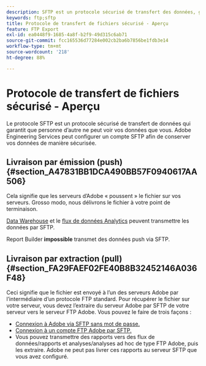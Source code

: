```yaml
---
description: SFTP est un protocole sécurisé de transfert des données, grâce auquel personne d’autre que vous ne peut accéder à vos données. Adobe Engineering Services peut configurer un compte SFTP afin de conserver vos données de manière sécurisée.
keywords: ftp;sftp
title: Protocole de transfert de fichiers sécurisé - Aperçu
feature: FTP Export
exl-id: ea0448f9-1685-4a8f-b2f9-49d315c6ab71
source-git-commit: fcc165536d77284e002cb2ba6b7856be1fdb3e14
workflow-type: tm+mt
source-wordcount: '218'
ht-degree: 88%

---
```


# Protocole de transfert de fichiers sécurisé - Aperçu

Le protocole SFTP est un protocole sécurisé de transfert de données qui garantit que personne d’autre ne peut voir vos données que vous. Adobe Engineering Services peut configurer un compte SFTP afin de conserver vos données de manière sécurisée.

## Livraison par émission (push)  {#section_A47831BB1DCA490BB57F0940617AA506}

Cela signifie que les serveurs d’Adobe « poussent » le fichier sur vos serveurs. Grosso modo, nous délivrons le fichier à votre point de terminaison.

[Data Warehouse](/help/export/ftp-and-sftp/c-sftp/ftp-sftp-dw.md) et le [flux de données Analytics](/help/export/analytics-data-feed/data-feed-overview.md) peuvent transmettre les données par SFTP.

Report Builder **impossible** transmet des données push via SFTP.

## Livraison par extraction (pull)  {#section_FA29FAEF02FE40B8B32452146A036F48}

Ceci signifie que le fichier est envoyé à l’un des serveurs Adobe par l’intermédiaire d’un protocole FTP standard. Pour récupérer le fichier sur votre serveur, vous devez l’extraire du serveur Adobe par SFTP de votre serveur vers le serveur FTP Adobe. Vous pouvez le faire de trois façons :

* [Connexion à Adobe via SFTP sans mot de passe.](/help/export/ftp-and-sftp/c-sftp/ftp-sftp-cert-auth.md)
* [Connexion à un compte FTP Adobe par SFTP.](/help/export/ftp-and-sftp/c-sftp/ftp-sftp-connect.md)
* Vous pouvez transmettre des rapports vers des flux de données/rapports et analyses/analyses ad hoc de type FTP Adobe, puis les extraire. Adobe ne peut pas livrer ces rapports au serveur SFTP que vous avez configuré.
